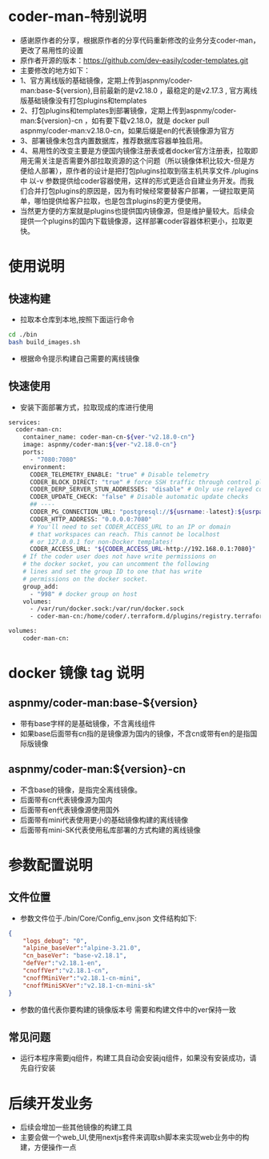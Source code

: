 # coder-man-特别说明
- 感谢原作者的分享，根据原作者的分享代码重新修改的业务分支coder-man，更改了易用性的设置
- 原作者开源的版本：https://github.com/dev-easily/coder-templates.git
- 主要修改的地方如下：
- 1、官方离线版的基础镜像，定期上传到aspnmy/coder-man:base-${version},目前最新的是v2.18.0 ，最稳定的是v2.17.3 , 官方离线版基础镜像没有打包plugins和templates
- 2、打包plugins和templates到部署镜像，定期上传到aspnmy/coder-man:${version}-cn ，如有要下载v2.18.0，就是 docker pull aspnmy/coder-man:v2.18.0-cn，如果后缀是en的代表镜像源为官方
- 3、部署镜像未包含内置数据库，推荐数据库容器单独启用。
- 4、易用性的改变主要是方便国内镜像注册表或者docker官方注册表，拉取即用无需关注是否需要外部拉取资源的这个问题（所以镜像体积比较大-但是方便给人部署），原作者的设计是把打包plugins拉取到宿主机共享文件./plugins中 以-v 参数提供给coder容器使用，这样的形式更适合自建业务开发。而我们合并打包plugins的原因是，因为有时候经常要替客户部署，一键拉取更简单，哪怕提供给客户拉取，也是包含plugins的更方便使用。
- 当然更方便的方案就是plugins也提供国内镜像源，但是维护量较大。后续会提供一个plugins的国内下载镜像源，这样部署coder容器体积更小，拉取更快。

# 使用说明
## 快速构建
- 拉取本仓库到本地,按照下面运行命令
```bash
cd ./bin
bash build_images.sh

```
- 根据命令提示构建自己需要的离线镜像

## 快速使用
- 安装下面部署方式，拉取现成的库进行使用

```bash
services:
  coder-man-cn:
    container_name: coder-man-cn-${ver-"v2.18.0-cn"}
    image: aspnmy/coder-man:${ver-"v2.18.0-cn"}
    ports:
      - "7080:7080"
    environment:
      CODER_TELEMETRY_ENABLE: "true" # Disable telemetry
      CODER_BLOCK_DIRECT: "true" # force SSH traffic through control plane's DERP proxy
      CODER_DERP_SERVER_STUN_ADDRESSES: "disable" # Only use relayed connections
      CODER_UPDATE_CHECK: "false" # Disable automatic update checks
      ## ----
      CODER_PG_CONNECTION_URL: "postgresql://${usrname:-latest}:${usrpasswd:-latest}@${host:-127.0.0.1}:${port:-5432}/coder?sslmode=disable"
      CODER_HTTP_ADDRESS: "0.0.0.0:7080"
      # You'll need to set CODER_ACCESS_URL to an IP or domain
      # that workspaces can reach. This cannot be localhost
      # or 127.0.0.1 for non-Docker templates!
      CODER_ACCESS_URL: "${CODER_ACCESS_URL-http://192.168.0.1:7080}"
    # If the coder user does not have write permissions on
    # the docker socket, you can uncomment the following
    # lines and set the group ID to one that has write
    # permissions on the docker socket.
    group_add:
      - "998" # docker group on host
    volumes:
      - /var/run/docker.sock:/var/run/docker.sock
      - coder-man-cn:/home/coder/.terraform.d/plugins/registry.terraform.io

volumes:
    coder-man-cn:


```
# docker 镜像 tag 说明
## aspnmy/coder-man:base-${version}
- 带有base字样的是基础镜像，不含离线组件
- 如果base后面带有cn指的是镜像源为国内的镜像，不含cn或带有en的是指国际版镜像

## aspnmy/coder-man:${version}-cn
- 不含base的镜像，是指完全离线镜像。
- 后面带有cn代表镜像源为国内
- 后面带有en代表镜像源使用国外
- 后面带有mini代表使用更小的基础镜像构建的离线镜像
- 后面带有mini-SK代表使用私库部署的方式构建的离线镜像

# 参数配置说明
## 文件位置
- 参数文件位于./bin/Core/Config_env.json 文件结构如下:

```json
{
    "logs_debug": "0",
    "alpine_baseVer":"alpine-3.21.0",
    "cn_baseVer": "base-v2.18.1",
    "defVer":"v2.18.1-en",
    "cnoffVer":"v2.18.1-cn",
    "cnoffMiniVer":"v2.18.1-cn-mini",
    "cnoffMiniSKVer":"v2.18.1-cn-mini-sk"
}
```
- 参数的值代表你要构建的镜像版本号 需要和构建文件中的ver保持一致

## 常见问题
- 运行本程序需要jq组件，构建工具自动会安装jq组件，如果没有安装成功，请先自行安装

# 后续开发业务
- 后续会增加一些其他镜像的构建工具
- 主要会做一个web_UI,使用nextjs套件来调取sh脚本来实现web业务中的构建，方便操作一点